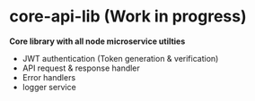 # core-api-lib (Work in progress)

**Core library with all node microservice utilties**
 - JWT authentication (Token generation & verification)
 - API request & response handler
 - Error handlers
 - logger service